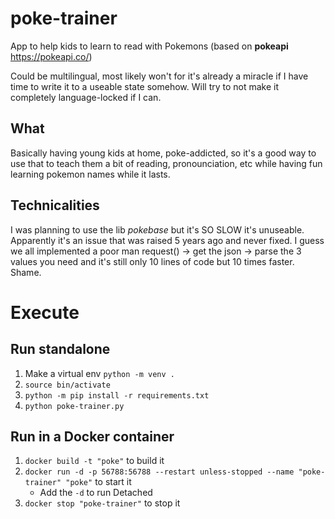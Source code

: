 # poke-trainer
App to help kids to learn to read with Pokemons (based on **pokeapi** https://pokeapi.co/)

Could be multilingual, most likely won't for it's already a miracle if I have time to write it to a useable state somehow. Will try to not make it completely language-locked if I can.

## What
Basically having young kids at home, poke-addicted, so it's a good way to use that to teach them a bit of reading, pronounciation, etc while having fun learning pokemon names while it lasts.

## Technicalities
I was planning to use the lib *pokebase* but it's SO SLOW it's unuseable. Apparently it's an issue that was raised 5 years ago and never fixed. I guess we all implemented a poor man request() -> get the json -> parse the 3 values you need and it's still only 10 lines of code but 10 times faster. Shame.

# Execute

## Run standalone
1. Make a virtual env `python -m venv .`
1. `source bin/activate`
1. `python -m pip install -r requirements.txt`
1. `python poke-trainer.py`

## Run in a Docker container
1. `docker build -t "poke"` to build it
1. `docker run -d -p 56788:56788 --restart unless-stopped --name "poke-trainer" "poke"` to start it
    - Add the `-d` to run Detached
1. `docker stop "poke-trainer"` to stop it 
